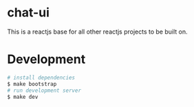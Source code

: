 # chat-ui

This is a reactjs base for all other reactjs projects to be built on.

# Development

```bash
# install dependencies
$ make bootstrap
# run development server
$ make dev
```
